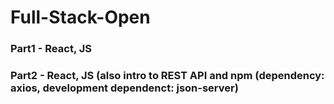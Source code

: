 # Full-Stack-Open

### Part1 - React, JS

### Part2 - React, JS (also intro to REST API and npm (dependency: axios, development dependenct: json-server)
